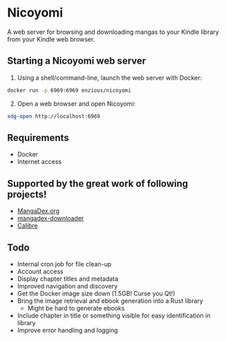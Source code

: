 # Nicoyomi

A web server for browsing and downloading mangas to your Kindle library from your Kindle web browser.

## Starting a Nicoyomi web server

1. Using a shell/command-line, launch the web server with Docker:
```sh
docker run -p 6969:6969 enzious/nicoyomi
```
2. Open a web browser and open Nicoyomi:
```sh
xdg-open http://localhost:6969
```

## Requirements
- Docker
- Internet access

## Supported by the great work of following projects!
- [MangaDex.org](https://mangadex.org)
- [mangadex-downloader](https://github.com/mansuf/mangadex-downloader)
- [Calibre](https://calibre-ebook.com/)

## Todo
- Internal cron job for file clean-up
- Account access
- Display chapter titles and metadata
- Improved navigation and discovery
- Get the Docker image size down (1.5GB! Curse you Qt!)
- Bring the image retrieval and ebook generation into a Rust library
  - Might be hard to generate ebooks
- Include chapter in title or something visible for easy identification in library
- Improve error handling and logging
